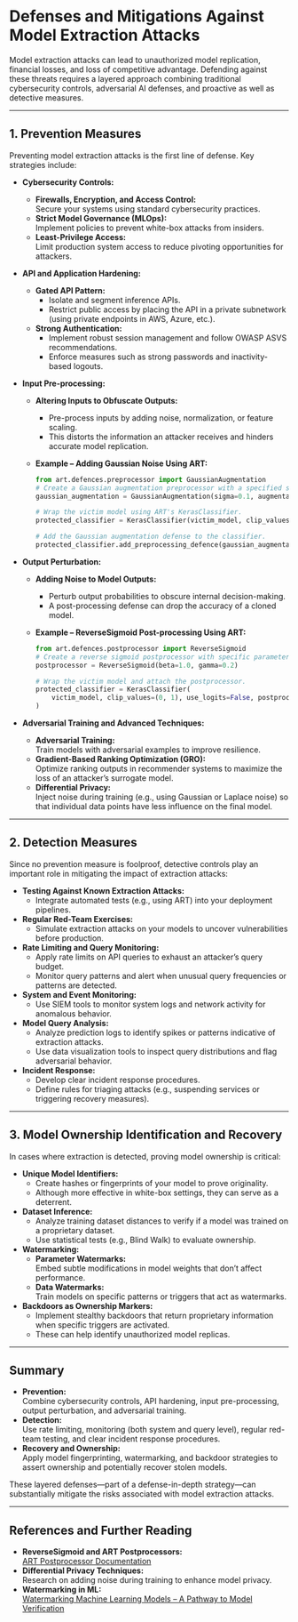 # Defenses and Mitigations Against Model Extraction Attacks

Model extraction attacks can lead to unauthorized model replication, financial losses, and loss of competitive advantage. Defending against these threats requires a layered approach combining traditional cybersecurity controls, adversarial AI defenses, and proactive as well as detective measures.

---

## 1. Prevention Measures

Preventing model extraction attacks is the first line of defense. Key strategies include:

- **Cybersecurity Controls:**
  - **Firewalls, Encryption, and Access Control:**  
    Secure your systems using standard cybersecurity practices.
  - **Strict Model Governance (MLOps):**  
    Implement policies to prevent white-box attacks from insiders.
  - **Least-Privilege Access:**  
    Limit production system access to reduce pivoting opportunities for attackers.

- **API and Application Hardening:**
  - **Gated API Pattern:**  
    - Isolate and segment inference APIs.
    - Restrict public access by placing the API in a private subnetwork (using private endpoints in AWS, Azure, etc.).
  - **Strong Authentication:**  
    - Implement robust session management and follow OWASP ASVS recommendations.
    - Enforce measures such as strong passwords and inactivity-based logouts.

- **Input Pre-processing:**
  - **Altering Inputs to Obfuscate Outputs:**  
    - Pre-process inputs by adding noise, normalization, or feature scaling.
    - This distorts the information an attacker receives and hinders accurate model replication.
  
  - **Example – Adding Gaussian Noise Using ART:**

    ```python
    from art.defences.preprocessor import GaussianAugmentation
    # Create a Gaussian augmentation preprocessor with a specified sigma.
    gaussian_augmentation = GaussianAugmentation(sigma=0.1, augmentation=False)
    
    # Wrap the victim model using ART's KerasClassifier.
    protected_classifier = KerasClassifier(victim_model, clip_values=(0, 1), use_logits=False)
    
    # Add the Gaussian augmentation defense to the classifier.
    protected_classifier.add_preprocessing_defence(gaussian_augmentation)
    ```

- **Output Perturbation:**
  - **Adding Noise to Model Outputs:**  
    - Perturb output probabilities to obscure internal decision-making.
    - A post-processing defense can drop the accuracy of a cloned model.
  
  - **Example – ReverseSigmoid Post-processing Using ART:**

    ```python
    from art.defences.postprocessor import ReverseSigmoid
    # Create a reverse sigmoid postprocessor with specific parameters.
    postprocessor = ReverseSigmoid(beta=1.0, gamma=0.2)
    
    # Wrap the victim model and attach the postprocessor.
    protected_classifier = KerasClassifier(
        victim_model, clip_values=(0, 1), use_logits=False, postprocessing_defences=postprocessor
    )
    ```

- **Adversarial Training and Advanced Techniques:**
  - **Adversarial Training:**  
    Train models with adversarial examples to improve resilience.
  - **Gradient-Based Ranking Optimization (GRO):**  
    Optimize ranking outputs in recommender systems to maximize the loss of an attacker’s surrogate model.
  - **Differential Privacy:**  
    Inject noise during training (e.g., using Gaussian or Laplace noise) so that individual data points have less influence on the final model.

---

## 2. Detection Measures

Since no prevention measure is foolproof, detective controls play an important role in mitigating the impact of extraction attacks:

- **Testing Against Known Extraction Attacks:**
  - Integrate automated tests (e.g., using ART) into your deployment pipelines.
- **Regular Red-Team Exercises:**
  - Simulate extraction attacks on your models to uncover vulnerabilities before production.
- **Rate Limiting and Query Monitoring:**
  - Apply rate limits on API queries to exhaust an attacker’s query budget.
  - Monitor query patterns and alert when unusual query frequencies or patterns are detected.
- **System and Event Monitoring:**
  - Use SIEM tools to monitor system logs and network activity for anomalous behavior.
- **Model Query Analysis:**
  - Analyze prediction logs to identify spikes or patterns indicative of extraction attacks.
  - Use data visualization tools to inspect query distributions and flag adversarial behavior.
- **Incident Response:**
  - Develop clear incident response procedures.
  - Define rules for triaging attacks (e.g., suspending services or triggering recovery measures).

---

## 3. Model Ownership Identification and Recovery

In cases where extraction is detected, proving model ownership is critical:

- **Unique Model Identifiers:**
  - Create hashes or fingerprints of your model to prove originality.
  - Although more effective in white-box settings, they can serve as a deterrent.
- **Dataset Inference:**
  - Analyze training dataset distances to verify if a model was trained on a proprietary dataset.
  - Use statistical tests (e.g., Blind Walk) to evaluate ownership.
- **Watermarking:**
  - **Parameter Watermarks:**  
    Embed subtle modifications in model weights that don’t affect performance.
  - **Data Watermarks:**  
    Train models on specific patterns or triggers that act as watermarks.
- **Backdoors as Ownership Markers:**
  - Implement stealthy backdoors that return proprietary information when specific triggers are activated.
  - These can help identify unauthorized model replicas.

---

## Summary

- **Prevention:**  
  Combine cybersecurity controls, API hardening, input pre-processing, output perturbation, and adversarial training.
- **Detection:**  
  Use rate limiting, monitoring (both system and query level), regular red-team testing, and clear incident response procedures.
- **Recovery and Ownership:**  
  Apply model fingerprinting, watermarking, and backdoor strategies to assert ownership and potentially recover stolen models.

These layered defenses—part of a defense-in-depth strategy—can substantially mitigate the risks associated with model extraction attacks.

---

## References and Further Reading

- **ReverseSigmoid and ART Postprocessors:**  
  [ART Postprocessor Documentation](https://adversarial-robustness-toolbox.readthedocs.io/en/latest/modules/defences/postprocessor.html)
- **Differential Privacy Techniques:**  
  Research on adding noise during training to enhance model privacy.
- **Watermarking in ML:**  
  [Watermarking Machine Learning Models – A Pathway to Model Verification](https://medium.com/@thiwankajayasiri/watermarking-machine-learning-models-a-pathway-to-model-verification-and-authorship-assertion-71e3f3d10bc6)

